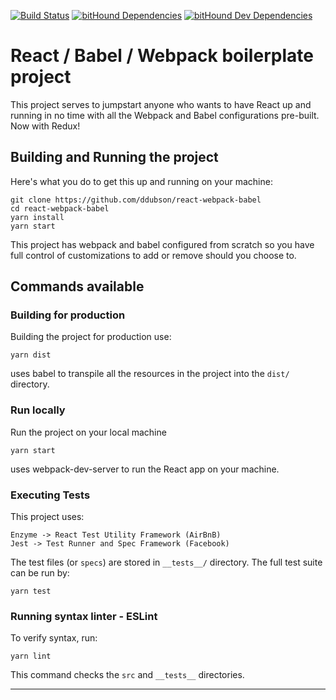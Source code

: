 [![Build Status](https://travis-ci.org/ddubson/react-webpack-babel.svg?branch=master)](https://travis-ci.org/ddubson/react-webpack-babel)
[![bitHound Dependencies](https://www.bithound.io/github/ddubson/react-webpack-babel/badges/dependencies.svg)](https://www.bithound.io/github/ddubson/react-webpack-babel/master/dependencies/npm)
[![bitHound Dev Dependencies](https://www.bithound.io/github/ddubson/react-webpack-babel/badges/devDependencies.svg)](https://www.bithound.io/github/ddubson/react-webpack-babel/master/dependencies/npm)

# React / Babel / Webpack boilerplate project

This project serves to jumpstart anyone who wants to have React up and running in no time with all the Webpack and Babel configurations pre-built. 
Now with Redux!


## Building and Running the project

Here's what you do to get this up and running on your machine:

```
git clone https://github.com/ddubson/react-webpack-babel
cd react-webpack-babel
yarn install
yarn start
```

This project has webpack and babel configured from scratch so you have full control of customizations to add or remove should you choose to.

## Commands available

### Building for production

Building the project for production use:

`yarn dist`

uses babel to transpile all the resources in the project into the `dist/` directory.

### Run locally

Run the project on your local machine

`yarn start`

uses webpack-dev-server to run the React app on your machine.

### Executing Tests

This project uses:

```
Enzyme -> React Test Utility Framework (AirBnB)
Jest -> Test Runner and Spec Framework (Facebook)
```

The test files (or `specs`) are stored in `__tests__/` directory. The full test suite can be run by:

`yarn test`

### Running syntax linter - ESLint

To verify syntax, run:

`yarn lint`

This command checks the `src` and `__tests__` directories.

---
